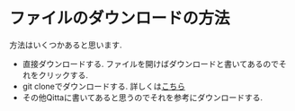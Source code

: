 # ファイルのダウンロードの方法

方法はいくつかあると思います.
- 直接ダウンロードする. ファイルを開けばダウンロードと書いてあるのでそれをクリックする.
- git cloneでダウンロードする.
詳しくは[こちら](http://www.humblesoft.com/wiki/?GitHubからダウンロードする方法)
- その他Qittaに書いてあると思うのでそれを参考にダウンロードする.